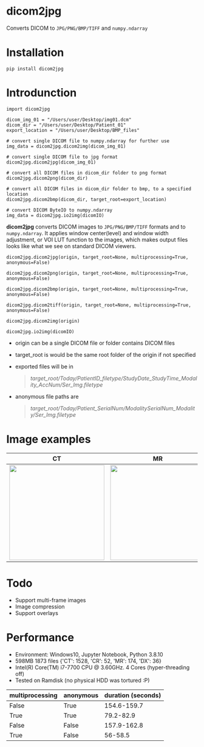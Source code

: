 # dicom2jpg
Converts DICOM to `JPG/PNG/BMP/TIFF` and `numpy.ndarray`



# Installation
```
pip install dicom2jpg
```

# Introdunction
```
import dicom2jpg

dicom_img_01 = "/Users/user/Desktop/img01.dcm"
dicom_dir = "/Users/user/Desktop/Patient_01"
export_location = "/Users/user/Desktop/BMP_files"

# convert single DICOM file to numpy.ndarray for further use
img_data = dicom2jpg.dicom2img(dicom_img_01)

# convert single DICOM file to jpg format
dicom2jpg.dicom2jpg(dicom_img_01)  

# convert all DICOM files in dicom_dir folder to png format
dicom2jpg.dicom2png(dicom_dir)  

# convert all DICOM files in dicom_dir folder to bmp, to a specified location
dicom2jpg.dicom2bmp(dicom_dir, target_root=export_location) 

# convert DICOM ByteIO to numpy.ndarray
img_data = dicom2jpg.io2img(dicomIO)

```
**dicom2jpg** 
converts DICOM images to `JPG/PNG/BMP/TIFF` formats and to `numpy.ndarray`. 
It applies window center(level) and window width adjustment, or VOI LUT function to the images, which makes output files looks like what we see on standard DICOM viewers.

`dicom2jpg.dicom2jpg(origin, target_root=None, multiprocessing=True, anonymous=False)`

`dicom2jpg.dicom2png(origin, target_root=None, multiprocessing=True, anonymous=False)`

`dicom2jpg.dicom2bmp(origin, target_root=None, multiprocessing=True, anonymous=False)`

`dicom2jpg.dicom2tiff(origin, target_root=None, multiprocessing=True, anonymous=False)`

`dicom2jpg.dicom2img(origin)`

`dicom2jpg.io2img(dicomIO)`

- origin can be a single DICOM file or folder contains DICOM files
- target_root is would be the same root folder of the origin if not specified
- exported files will be in  

    > *target_root/Today/PatientID_filetype/StudyDate_StudyTime_Modality_AccNum/Ser_Img.filetype* 

- anonymous file paths are

    > *target_root/Today/Patient_SerialNum/ModalitySerialNum_Modality/Ser_Img.filetype*



# Image examples

|   CT   |   MR    |CXR|
|------------|-------------|------------|
|<img src="https://user-images.githubusercontent.com/37744685/120668917-8724cc00-c4c1-11eb-957b-82e59ba03806.jpg" width="250">|<img src="https://user-images.githubusercontent.com/37744685/120668923-8855f900-c4c1-11eb-80fd-8c0c2235014b.jpg" width="250">|<img src="https://user-images.githubusercontent.com/37744685/120671666-32368500-c4c4-11eb-92fd-726dc02c966c.jpg" width="250">|



# Todo
- Support multi-frame images
- Image compression
- Support overlays
   
   
# Performance
- Environment: Windows10, Jupyter Notebook, Python 3.8.10
- 598MB 1873 files {'CT': 1528, 'CR': 52, 'MR': 174, 'DX': 36}
- Intel(R) Core(TM) i7-7700 CPU @ 3.60GHz. 4 Cores (hyper-threading off)
- Tested on Ramdisk (no physical HDD was tortured :P)

| multiprocessing  |  anonymous |  duration (seconds) |
|------------|-------------|------------|
|False|True|154.6-159.7|
|True|True|79.2-82.9|
|False|False|157.9-162.8|
|True|False|56-58.5|
